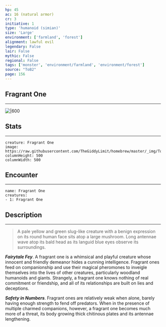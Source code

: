 ```yaml
---
hp: 45
ac: 16 (natural armor)
cr: 3
initiative: 1
type: 'humanoid (simian)'    
size: 'Large'
environment: ['farmland', 'forest']
alignment: lawful evil
legendary: False
lair: False
mythic: False
regional: False
tags: ['monster', 'environment/farmland', 'environment/forest']
source: "ToB2"
page: 156
---
```


## Fragrant One
---

![|600](https://raw.githubusercontent.com/TheGiddyLimit/homebrew/master/_img/ToB2/creature/Fragrant%20One.webp)

## Stats
---

```statblock
creature: Fragrant One
image: https://raw.githubusercontent.com/TheGiddyLimit/homebrew/master/_img/ToB2/creature/token/Fragrant%20One%20%28Token%29.png
columnHeight: 500
columnWidth: 500
```

## Encounter
---

```encounter-table
name: Fragrant One
creatures:
- 1: Fragrant One
```

## Description
---
>A pale yellow and green slug-like creature with a benign expression on its round human face sits atop a large mushroom. Long antennae wave atop its bald head as its languid blue eyes observe its surroundings.

**_Fairytale Fey_**. A fragrant one is a whimsical and playful creature whose innocent and friendly demeanor hides a cunning intelligence. Fragrant ones feed on companionship and use their magical pheromones to inveigle themselves into the lives of other creatures, particularly woodland humanoids and giants. Strangely, a fragrant one knows nothing of real commitment or friendship, and all of its relationships are built on lies and deceptions.

**_Safety in Numbers_**. Fragrant ones are relatively weak when alone, barely having enough strength to fend off predators. When in the presence of multiple charmed companions, however, a fragrant one becomes much more of a threat, its body growing thick chitinous plates and its antennae lengthening.






